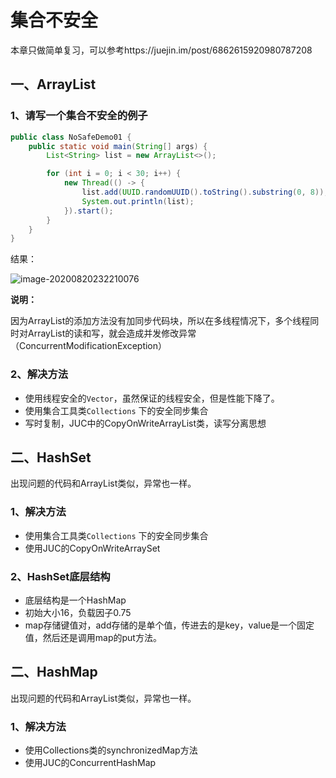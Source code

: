 # 集合不安全

本章只做简单复习，可以参考https://juejin.im/post/6862615920980787208

## 一、ArrayList

### 1、请写一个集合不安全的例子

```java
public class NoSafeDemo01 {
    public static void main(String[] args) {
        List<String> list = new ArrayList<>();

        for (int i = 0; i < 30; i++) {
            new Thread(() -> {
                list.add(UUID.randomUUID().toString().substring(0, 8));
                System.out.println(list);
            }).start();
        }
    }
}
```

结果：

![image-20200820232210076](http://picture.youyouluming.cn/image-20200820232210076.png)

**说明：**

因为ArrayList的添加方法没有加同步代码块，所以在多线程情况下，多个线程同时对ArrayList的读和写，就会造成并发修改异常（ConcurrentModificationException）



### 2、解决方法

* 使用线程安全的`Vector`，虽然保证的线程安全，但是性能下降了。
* 使用集合工具类`Collections` 下的安全同步集合
* 写时复制，JUC中的CopyOnWriteArrayList类，读写分离思想



## 二、HashSet

出现问题的代码和ArrayList类似，异常也一样。

### 1、解决方法

* 使用集合工具类`Collections` 下的安全同步集合
* 使用JUC的CopyOnWriteArraySet



### 2、HashSet底层结构

* 底层结构是一个HashMap
* 初始大小16，负载因子0.75
* map存储键值对，add存储的是单个值，传进去的是key，value是一个固定值，然后还是调用map的put方法。



## 二、HashMap

出现问题的代码和ArrayList类似，异常也一样。

### 1、解决方法

* 使用Collections类的synchronizedMap方法
* 使用JUC的ConcurrentHashMap